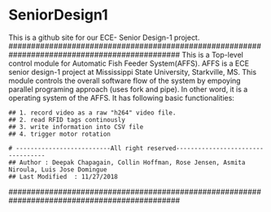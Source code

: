 # SeniorDesign1
This is a github site for our ECE- Senior Design-1 project. 
##############################################################################################
This is a Top-level control module for Automatic Fish Feeder System(AFFS). AFFS is a ECE senior design-1 project at Mississippi State University, Starkville, MS. This module controls the overall software flow of the system by empoying parallel programing approach (uses fork and pipe). In other word, it is a operating system of the AFFS. It has following basic functionalities: 
    
    ## 1. record video as a raw "h264" video file.                                 
    ## 2. read RFID tags continously                                               
    ## 3. write information into CSV file                                           
    ## 4. trigger motor rotation  
    
    # --------------------------All right reserved----------------------------------
    ## Author : Deepak Chapagain, Collin Hoffman, Rose Jensen, Asmita Niroula, Luis Jose Domingue                                                  
    ## Last Modified  : 11/27/2018                                                  
##############################################################################################
